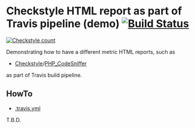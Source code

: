 # Checkstyle HTML report as part of Travis pipeline (demo) [![Build Status](https://travis-ci.org/SchulteMarkus/metric-html-report-as-part-of-travis-demo.svg?branch=github)](https://travis-ci.org/SchulteMarkus/metric-html-report-as-part-of-travis-demo)
[![Checkstyle count](https://s3.amazonaws.com/schultedev-xml-metrics-to-html/github/SchulteMarkus/metric-html-report-as-part-of-travis-demo/github/checkstyle/count.svg)](https://s3.amazonaws.com/schultedev-xml-metrics-to-html/github/SchulteMarkus/metric-html-report-as-part-of-travis-demo/github/checkstyle/index.html)

Demonstrating how to have a different metric HTML reports, such as
- [Checkstyle](https://github.com/checkstyle/checkstyle)/[PHP_CodeSniffer](https://github.com/squizlabs/PHP_CodeSniffer)

as part of Travis build pipeline.

## HowTo

- [.travis.yml](.travis.yml)

T.B.D.
